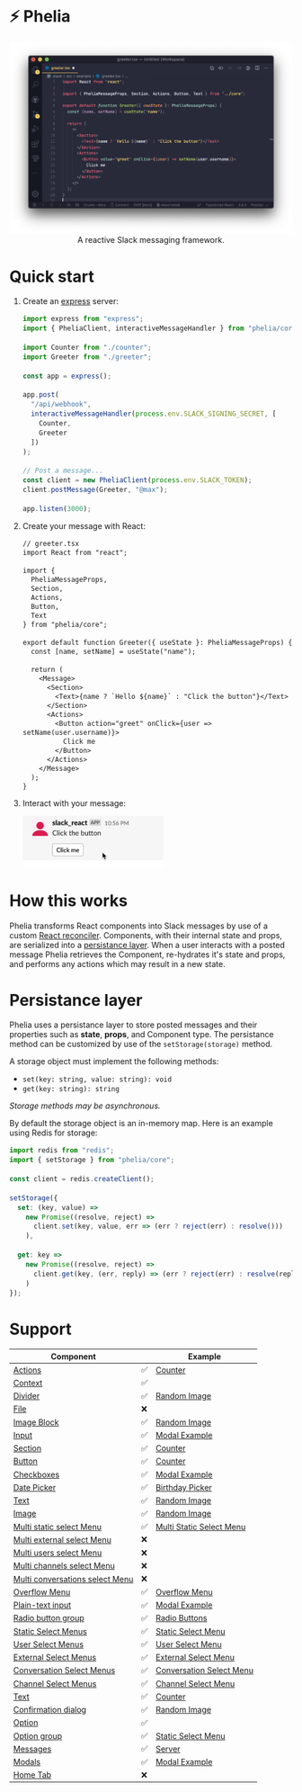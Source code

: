 # ⚡ Phelia

<p align="center">
  <img src="/screenshots/screenshot1.png">
A reactive Slack messaging framework.
</p>

# Quick start

1. Create an [express](https://expressjs.com) server:

   ```ts
   import express from "express";
   import { PheliaClient, interactiveMessageHandler } from "phelia/core";

   import Counter from "./counter";
   import Greeter from "./greeter";

   const app = express();

   app.post(
     "/api/webhook",
     interactiveMessageHandler(process.env.SLACK_SIGNING_SECRET, [
       Counter,
       Greeter
     ])
   );

   // Post a message...
   const client = new PheliaClient(process.env.SLACK_TOKEN);
   client.postMessage(Greeter, "@max");

   app.listen(3000);
   ```

2. Create your message with React:

   ```tsx
   // greeter.tsx
   import React from "react";

   import {
     PheliaMessageProps,
     Section,
     Actions,
     Button,
     Text
   } from "phelia/core";

   export default function Greeter({ useState }: PheliaMessageProps) {
     const [name, setName] = useState("name");

     return (
       <Message>
         <Section>
           <Text>{name ? `Hello ${name}` : "Click the button"}</Text>
         </Section>
         <Actions>
           <Button action="greet" onClick={user => setName(user.username)}>
             Click me
           </Button>
         </Actions>
       </Message>
     );
   }
   ```

3. Interact with your message:
   <p align="left">
     <img width="250px" src="/screenshots/screencap2.gif">
   </p>

# How this works

Phelia transforms React components into Slack messages by use of a custom [React reconciler](https://github.com/maxchehab/phelia/blob/master/src/core/reconciler.ts). Components, with their internal state and props, are serialized into a [persistance layer](#persistance-layer). When a user interacts with a posted message Phelia retrieves the Component, re-hydrates it's state and props, and performs any actions which may result in a new state.

# Persistance layer

Phelia uses a persistance layer to store posted messages and their properties such as **state**, **props**, and Component type. The persistance method can be customized by use of the `setStorage(storage)` method.

A storage object must implement the following methods:

- `set(key: string, value: string): void`
- `get(key: string): string`

_Storage methods may be asynchronous._

By default the storage object is an in-memory map. Here is an example using Redis for storage:

```ts
import redis from "redis";
import { setStorage } from "phelia/core";

const client = redis.createClient();

setStorage({
  set: (key, value) =>
    new Promise((resolve, reject) =>
      client.set(key, value, err => (err ? reject(err) : resolve()))
    ),

  get: key =>
    new Promise((resolve, reject) =>
      client.get(key, (err, reply) => (err ? reject(err) : resolve(reply)))
    )
});
```

# Support

| Component                                                                                                              |     | Example                                                                                                               |
| ---------------------------------------------------------------------------------------------------------------------- | --- | --------------------------------------------------------------------------------------------------------------------- |
| [Actions](https://api.slack.com/reference/block-kit/blocks#actions)                                                    | ✅  | [Counter](https://github.com/maxchehab/phelia/blob/master/src/example/counter.tsx)                                    |
| [Context](https://api.slack.com/reference/block-kit/blocks#context)                                                    | ✅  |
| [Divider](https://api.slack.com/reference/block-kit/blocks#divider)                                                    | ✅  | [Random Image](https://github.com/maxchehab/phelia/blob/master/src/example/random-image.tsx)                          |
| [File](https://api.slack.com/reference/block-kit/blocks#file)                                                          | ❌  |
| [Image Block](https://api.slack.com/reference/block-kit/blocks#image)                                                  | ✅  | [Random Image](https://github.com/maxchehab/phelia/blob/master/src/example/random-image.tsx)                          |
| [Input](https://api.slack.com/reference/block-kit/blocks#input)                                                        | ✅  | [Modal Example](https://github.com/maxchehab/phelia/blob/master/src/example/modal-example.tsx)                        |
| [Section](https://api.slack.com/reference/block-kit/blocks#section)                                                    | ✅  | [Counter](https://github.com/maxchehab/phelia/blob/master/src/example/counter.tsx)                                    |
| [Button](https://api.slack.com/reference/block-kit/block-elements#button)                                              | ✅  | [Counter](https://github.com/maxchehab/phelia/blob/master/src/example/counter.tsx)                                    |
| [Checkboxes](https://api.slack.com/reference/block-kit/block-elements#checkboxes)                                      | ✅  | [Modal Example](https://github.com/maxchehab/phelia/blob/master/src/example/modal-example.tsx)                        |
| [Date Picker](https://api.slack.com/reference/block-kit/block-elements#datepicker)                                     | ✅  | [Birthday Picker](https://github.com/maxchehab/phelia/blob/master/src/example/birthday-picker.tsx)                    |
| [Text](https://api.slack.com/reference/block-kit/composition-objects#text)                                             | ✅  | [Random Image](https://github.com/maxchehab/phelia/blob/master/src/example/random-image.tsx)                          |
| [Image](https://api.slack.com/reference/block-kit/block-elements#image)                                                | ✅  | [Random Image](https://github.com/maxchehab/phelia/blob/master/src/example/random-image.tsx)                          |
| [Multi static select Menu](https://api.slack.com/reference/block-kit/block-elements#multi_select)                      | ✅  | [Multi Static Select Menu](https://github.com/maxchehab/phelia/blob/master/src/example/multi-static-select-menu.tsx)  |
| [Multi external select Menu](https://api.slack.com/reference/block-kit/block-elements#multi_external_select)           | ❌  |
| [Multi users select Menu](https://api.slack.com/reference/block-kit/block-elements#multi_users_select)                 | ❌  |
| [Multi channels select Menu](https://api.slack.com/reference/block-kit/block-elements#multi_channels_select)           | ❌  |
| [Multi conversations select Menu](https://api.slack.com/reference/block-kit/block-elements#multi_conversations_select) | ❌  |
| [Overflow Menu](https://api.slack.com/reference/block-kit/block-elements#overflow)                                     | ✅  | [Overflow Menu](https://github.com/maxchehab/phelia/blob/master/src/example/overflow-menu.tsx)                        |
| [Plain-text input](https://api.slack.com/reference/block-kit/block-elements#input)                                     | ✅  | [Modal Example](https://github.com/maxchehab/phelia/blob/master/src/example/modal-example.tsx)                        |
| [Radio button group](https://api.slack.com/reference/block-kit/block-elements#radio)                                   | ✅  | [Radio Buttons](https://github.com/maxchehab/phelia/blob/master/src/example/radio-buttons.tsx)                        |
| [Static Select Menus](https://api.slack.com/reference/block-kit/block-elements#static_select)                          | ✅  | [Static Select Menu](https://github.com/maxchehab/phelia/blob/master/src/example/static-select-menu.tsx)              |
| [User Select Menus](https://api.slack.com/reference/block-kit/block-elements#users_select)                             | ✅  | [User Select Menu](https://github.com/maxchehab/phelia/blob/master/src/example/user-select-menu.tsx)                  |
| [External Select Menus](https://api.slack.com/reference/block-kit/block-elements#external_select)                      | ✅  | [External Select Menu](https://github.com/maxchehab/phelia/blob/master/src/example/external-select-menu.tsx)          |
| [Conversation Select Menus](https://api.slack.com/reference/block-kit/block-elements#conversations_select)             | ✅  | [Conversation Select Menu](https://github.com/maxchehab/phelia/blob/master/src/example/conversations-select-menu.tsx) |
| [Channel Select Menus](https://api.slack.com/reference/block-kit/block-elements#channels_select)                       | ✅  | [Channel Select Menu](https://github.com/maxchehab/phelia/blob/master/src/example/channels-select-menu.tsx)           |
| [Text](https://api.slack.com/reference/block-kit/composition-objects#text)                                             | ✅  | [Counter](https://github.com/maxchehab/phelia/blob/master/src/example/counter.tsx)                                    |
| [Confirmation dialog](https://api.slack.com/reference/block-kit/composition-objects#confirm)                           | ✅  | [Random Image](https://github.com/maxchehab/phelia/blob/master/src/example/random-image.tsx)                          |
| [Option](https://api.slack.com/reference/block-kit/composition-objects#option)                                         | ✅  |
| [Option group](https://api.slack.com/reference/block-kit/composition-objects#option_group)                             | ✅  | [Static Select Menu](https://github.com/maxchehab/phelia/blob/master/src/example/static-select-menu.tsx)              |
| [Messages](https://api.slack.com/surfaces/messages)                                                                    | ✅  | [Server](https://github.com/maxchehab/phelia/blob/master/src/example/server.ts)                                       |
| [Modals](https://api.slack.com/surfaces/modals)                                                                        | ✅  | [Modal Example](https://github.com/maxchehab/phelia/blob/master/src/example/modal-example.tsx)                        |
| [Home Tab](https://api.slack.com/surfaces/tabs)                                                                        | ❌  |
